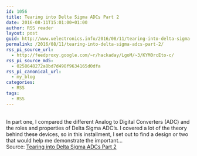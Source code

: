 ```yaml
---
id: 1056
title: Tearing into Delta Sigma ADCs Part 2
date: 2016-08-11T15:01:00+01:00
author: RSS reader
layout: post
guid: http://www.uelectronics.info/2016/08/11/tearing-into-delta-sigma-adcs-part-2/
permalink: /2016/08/11/tearing-into-delta-sigma-adcs-part-2/
rss_pi_source_url:
  - http://feedproxy.google.com/~r/hackaday/LgoM/~3/KYM0rcEto-c/
rss_pi_source_md5:
  - 0258648272a8bd7d498f9634165d0dfa
rss_pi_canonical_url:
  - my_blog
categories:
  - RSS
tags:
  - RSS
---
```

&#013;  
In part one, I compared the different Analog to Digital Converters (ADC) and the roles and properties of Delta Sigma ADC’s. I covered a lot of the theory behind these devices, so in this installment, I set out to find a design or two that would help me demonstrate the important…&#013;  
Source: <a href="http://feedproxy.google.com/~r/hackaday/LgoM/~3/KYM0rcEto-c/" target="_blank">Tearing into Delta Sigma ADCs Part 2</a>